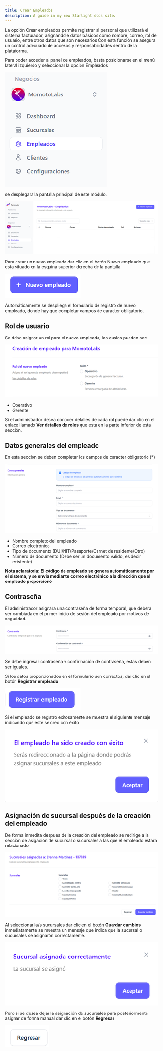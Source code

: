 ```yaml
---
title: Crear Empleados 
description: A guide in my new Starlight docs site.
---
```


La opción Crear empleados permite registrar al personal que utilizará el sistema facturador, asignándole datos básicos como nombre, correo, rol de usuario, entre otros datos que son necesarios Con esta función se asegura un control adecuado de accesos y responsabilidades dentro de la plataforma.

Para poder acceder al panel de empleados, basta posicionarse en el menú lateral izquierdo y seleccionar la opción Empleados

![Página de registro](../../../assets/empleados.png)

 se desplegara la pantalla principal de este módulo.


![Página de registro](../../../assets/principal-empleados.png)

Para crear un nuevo empleado dar clic en el botón Nuevo empleado que esta situado en la esquina superior derecha de la pantalla 

![Página de registro](../../../assets/nuevo-empleado.png)

Automáticamente se despliega el formulario de registro de nuevo empleado, donde hay que completar campos de caracter obligatorio.

## Rol de usuario 

Se debe asignar un rol para el nuevo empleado, los cuales pueden ser:
 
 ![Página de registro](../../../assets/asignarrol.png)
 
 - Operativo
 - Gerente

Si el administrador desea conocer detalles de cada rol puede dar clic en el enlace llamado **Ver detalles de roles** que esta en la parte inferior de esta sección.




## Datos generales del empleado

En esta sección se deben completar los campos de caracter obligatorio (*)

![Página de registro](../../../assets/generaldataemp.png)

- Nombre completo del empleado
- Correo electrónico
- Tipo de documento (DUI/NIT/Pasaporte/Carnet de residente/Otro)
- Número de documento (Debe ser un documento valido, es decir existente)

**Nota aclaratoria: El código de empleado se genera automáticamente por el sistema, y se envia mediante correo electrónico a la dirección que el empleado proporcionó**

## Contraseña

El administrador asignara una contraseña de forma temporal, que debera ser cambiada en el primer inicio de sesión del empleado por motivos de seguridad.


![Página de registro](../../../assets/pw.png)

Se debe ingresar contraseña y confirmación de contraseña, estas deben ser iguales.

Si los datos proporcionados en el formulario son correctos, dar clic en el botón **Registrar empleado**

![Página de registro](../../../assets/remp.png)

Si el empleado se registro exitosamente se muestra el siguiente mensaje indicando que este se creo con éxito

![Página de registro](../../../assets/message.png)

## Asignación de sucursal después de la creación del empleado

De forma inmedita despues de la creación del empleado se redirige a la sección de asigación de sucursal o sucursales a las que el empleado estara relacionado

![Página de registro](../../../assets/autoasign.png)

Al seleccionar la/s sucursales dar clic en el botón **Guardar cambios** inmediatamente se muestra un mensaje que indica que la sucursal o sucursales se asignarón correctamente.

![Página de registro](../../../assets/asignacionexitosa.png)

Pero si se desea dejar la asignación de sucursales para posteriormente asignar de forma manual dar clic en el botón **Regresar**


![Página de registro](../../../assets/regre.png)





